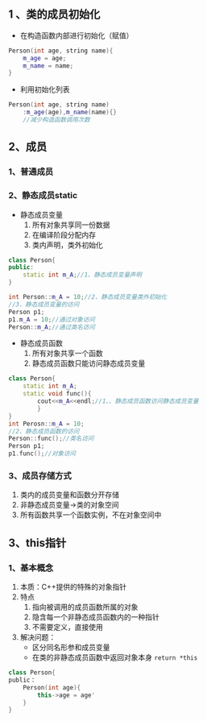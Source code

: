 ## 1 、类的成员初始化
- 在构造函数内部进行初始化（赋值）
```C++
Person(int age, string name){
	m_age = age;
	m_name = name;
}
```
- 利用初始化列表
```C++
Person(int age, string name)
	:m_age(age),m_name(name){}
	//减少构造函数调用次数
```
## 2、成员
### 1、普通成员
### 2、静态成员static
- 静态成员变量
	1. 所有对象共享同一份数据
	2. 在编译阶段分配内存
	3. 类内声明，类外初始化
```C++
class Person{
public:
	static int m_A;//1、静态成员变量声明
}

int Person::m_A = 10;//2、静态成员变量类外初始化
//3、静态成员变量的访问
Person p1;
p1.m_A = 10;//通过对象访问
Person::m_A;//通过类名访问
```
- 静态成员函数
	1. 所有对象共享一个函数
	2. 静态成员函数只能访问静态成员变量
```C++
class Person{
	static int m_A;
	static void func(){
		cout<<m_A<<endl;//1、、静态成员函数访问静态成员变量
		}
}
int Perosn::m_A = 10;
//2、静态成员函数的访问
Person::func();//类名访问
Person p1;
p1.func();//对象访问
```
### 3、成员存储方式
1. 类内的成员变量和函数分开存储
2. 非静态成员变量->类的对象空间
3. 所有函数共享一个函数实例，不在对象空间中
## 3、this指针
### 1、基本概念
1. 本质：C++提供的特殊的对象指针
2. 特点
	1. 指向被调用的成员函数所属的对象
	2. 隐含每一个非静态成员函数内的一种指针
	3. 不需要定义，直接使用
3. 解决问题：
	-  区分同名形参和成员变量
	- 在类的非静态成员函数中返回对象本身 
	`return *this`
```C++
class Person{
public：
	Person(int age){
		this->age = age'
	}
}
```
